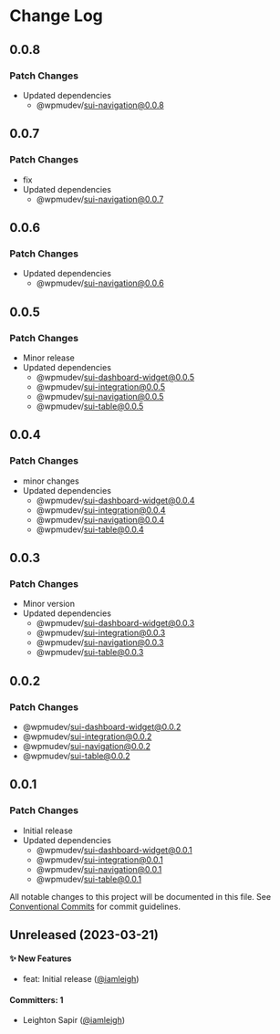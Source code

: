 # Change Log

## 0.0.8

### Patch Changes

- Updated dependencies
  - @wpmudev/sui-navigation@0.0.8

## 0.0.7

### Patch Changes

- fix
- Updated dependencies
  - @wpmudev/sui-navigation@0.0.7

## 0.0.6

### Patch Changes

- Updated dependencies
  - @wpmudev/sui-navigation@0.0.6

## 0.0.5

### Patch Changes

- Minor release
- Updated dependencies
  - @wpmudev/sui-dashboard-widget@0.0.5
  - @wpmudev/sui-integration@0.0.5
  - @wpmudev/sui-navigation@0.0.5
  - @wpmudev/sui-table@0.0.5

## 0.0.4

### Patch Changes

- minor changes
- Updated dependencies
  - @wpmudev/sui-dashboard-widget@0.0.4
  - @wpmudev/sui-integration@0.0.4
  - @wpmudev/sui-navigation@0.0.4
  - @wpmudev/sui-table@0.0.4

## 0.0.3

### Patch Changes

- Minor version
- Updated dependencies
  - @wpmudev/sui-dashboard-widget@0.0.3
  - @wpmudev/sui-integration@0.0.3
  - @wpmudev/sui-navigation@0.0.3
  - @wpmudev/sui-table@0.0.3

## 0.0.2

### Patch Changes

- @wpmudev/sui-dashboard-widget@0.0.2
- @wpmudev/sui-integration@0.0.2
- @wpmudev/sui-navigation@0.0.2
- @wpmudev/sui-table@0.0.2

## 0.0.1

### Patch Changes

- Initial release
- Updated dependencies
  - @wpmudev/sui-dashboard-widget@0.0.1
  - @wpmudev/sui-integration@0.0.1
  - @wpmudev/sui-navigation@0.0.1
  - @wpmudev/sui-table@0.0.1

All notable changes to this project will be documented in this file. See
[Conventional Commits](https://conventionalcommits.org/) for commit guidelines.

## Unreleased (2023-03-21)

#### ✨ New Features

- feat: Initial release ([@iamleigh](https://github.com/iamleigh))

#### Committers: 1

- Leighton Sapir ([@iamleigh](https://github.com/iamleigh))
